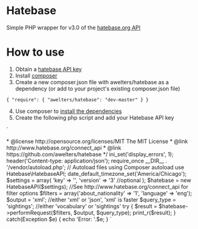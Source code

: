 Hatebase
===========

Simple PHP wrapper for v3.0 of the [hatebase.org API](http://www.hatebase.org/connect_api)

# How to use

1. Obtain a [hatebase API key](http://www.hatebase.org/request_api)
2. Install [composer](https://getcomposer.org/doc/00-intro.md)
3. Create a new composer.json file with awelters/hatebase as a dependency (or add to your project's existing composer.json file)

`
{
    "require": {
    	"awelters/hatebase": "dev-master"
    }
}
`

4. Use composer to [install the dependencies](https://getcomposer.org/doc/00-intro.md#using-composer)
5. Create the following php script and add your Hatebase API key

`
<?php
/**
* Andrew's Hatebase script : Simple script to retrieve results from Hatebase API
*
* @category Awesomeness
* @date 3/03/2014
* @author Andrew Welters <awelters@hugmehugyou.org>
* @license http://opensource.org/licenses/MIT The MIT License
* @link http://www.hatebase.org/connect_api
* @link https://github.com/awelters/hatebase
*/
ini_set('display_errors', 1);
header('Content-type: application/json');

require_once __DIR__ . '/vendor/autoload.php'; // Autoload files using Composer autoload

use Hatebase\HatebaseAPI;

date_default_timezone_set('America/Chicago');

$settings = array(
    'key' => '',
    'version' => '3' //optional
);
$hatebase = new HatebaseAPI($settings);

//See http://www.hatebase.org/connect_api for filter options
$filters = array('about_nationality' => '1', 'language' => 'eng');
$output = 'xml'; //either 'xml' or 'json', 'xml' is faster
$query_type = 'sightings'; //either 'vocabulary' or 'sightings'

try {
	$result = $hatebase->performRequest($filters, $output, $query_type);
	print_r($result);
}
catch(Exception $e) {
	echo 'Error: '.$e;
}
`
